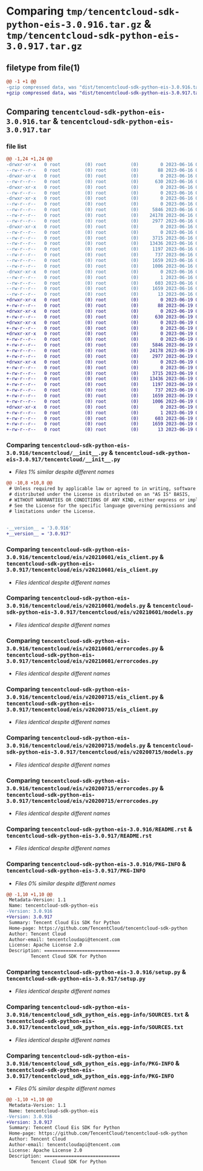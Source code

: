 # Comparing `tmp/tencentcloud-sdk-python-eis-3.0.916.tar.gz` & `tmp/tencentcloud-sdk-python-eis-3.0.917.tar.gz`

## filetype from file(1)

```diff
@@ -1 +1 @@
-gzip compressed data, was "dist/tencentcloud-sdk-python-eis-3.0.916.tar", last modified: Fri Jun 16 00:33:29 2023, max compression
+gzip compressed data, was "dist/tencentcloud-sdk-python-eis-3.0.917.tar", last modified: Mon Jun 19 00:24:59 2023, max compression
```

## Comparing `tencentcloud-sdk-python-eis-3.0.916.tar` & `tencentcloud-sdk-python-eis-3.0.917.tar`

### file list

```diff
@@ -1,24 +1,24 @@
-drwxr-xr-x   0 root         (0) root         (0)        0 2023-06-16 00:33:29.000000 tencentcloud-sdk-python-eis-3.0.916/
--rw-r--r--   0 root         (0) root         (0)       88 2023-06-16 00:33:29.000000 tencentcloud-sdk-python-eis-3.0.916/setup.cfg
-drwxr-xr-x   0 root         (0) root         (0)        0 2023-06-16 00:33:29.000000 tencentcloud-sdk-python-eis-3.0.916/tencentcloud/
--rw-r--r--   0 root         (0) root         (0)      630 2023-06-16 00:33:29.000000 tencentcloud-sdk-python-eis-3.0.916/tencentcloud/__init__.py
-drwxr-xr-x   0 root         (0) root         (0)        0 2023-06-16 00:33:29.000000 tencentcloud-sdk-python-eis-3.0.916/tencentcloud/eis/
--rw-r--r--   0 root         (0) root         (0)        0 2023-06-16 00:33:29.000000 tencentcloud-sdk-python-eis-3.0.916/tencentcloud/eis/__init__.py
-drwxr-xr-x   0 root         (0) root         (0)        0 2023-06-16 00:33:29.000000 tencentcloud-sdk-python-eis-3.0.916/tencentcloud/eis/v20210601/
--rw-r--r--   0 root         (0) root         (0)        0 2023-06-16 00:33:29.000000 tencentcloud-sdk-python-eis-3.0.916/tencentcloud/eis/v20210601/__init__.py
--rw-r--r--   0 root         (0) root         (0)     5846 2023-06-16 00:33:29.000000 tencentcloud-sdk-python-eis-3.0.916/tencentcloud/eis/v20210601/eis_client.py
--rw-r--r--   0 root         (0) root         (0)    24178 2023-06-16 00:33:29.000000 tencentcloud-sdk-python-eis-3.0.916/tencentcloud/eis/v20210601/models.py
--rw-r--r--   0 root         (0) root         (0)     2977 2023-06-16 00:33:29.000000 tencentcloud-sdk-python-eis-3.0.916/tencentcloud/eis/v20210601/errorcodes.py
-drwxr-xr-x   0 root         (0) root         (0)        0 2023-06-16 00:33:29.000000 tencentcloud-sdk-python-eis-3.0.916/tencentcloud/eis/v20200715/
--rw-r--r--   0 root         (0) root         (0)        0 2023-06-16 00:33:29.000000 tencentcloud-sdk-python-eis-3.0.916/tencentcloud/eis/v20200715/__init__.py
--rw-r--r--   0 root         (0) root         (0)     3715 2023-06-16 00:33:29.000000 tencentcloud-sdk-python-eis-3.0.916/tencentcloud/eis/v20200715/eis_client.py
--rw-r--r--   0 root         (0) root         (0)    13436 2023-06-16 00:33:29.000000 tencentcloud-sdk-python-eis-3.0.916/tencentcloud/eis/v20200715/models.py
--rw-r--r--   0 root         (0) root         (0)     1197 2023-06-16 00:33:29.000000 tencentcloud-sdk-python-eis-3.0.916/tencentcloud/eis/v20200715/errorcodes.py
--rw-r--r--   0 root         (0) root         (0)      737 2023-06-16 00:33:29.000000 tencentcloud-sdk-python-eis-3.0.916/README.rst
--rw-r--r--   0 root         (0) root         (0)     1659 2023-06-16 00:33:29.000000 tencentcloud-sdk-python-eis-3.0.916/PKG-INFO
--rw-r--r--   0 root         (0) root         (0)     1006 2023-06-16 00:33:29.000000 tencentcloud-sdk-python-eis-3.0.916/setup.py
-drwxr-xr-x   0 root         (0) root         (0)        0 2023-06-16 00:33:29.000000 tencentcloud-sdk-python-eis-3.0.916/tencentcloud_sdk_python_eis.egg-info/
--rw-r--r--   0 root         (0) root         (0)        1 2023-06-16 00:33:29.000000 tencentcloud-sdk-python-eis-3.0.916/tencentcloud_sdk_python_eis.egg-info/dependency_links.txt
--rw-r--r--   0 root         (0) root         (0)      603 2023-06-16 00:33:29.000000 tencentcloud-sdk-python-eis-3.0.916/tencentcloud_sdk_python_eis.egg-info/SOURCES.txt
--rw-r--r--   0 root         (0) root         (0)     1659 2023-06-16 00:33:29.000000 tencentcloud-sdk-python-eis-3.0.916/tencentcloud_sdk_python_eis.egg-info/PKG-INFO
--rw-r--r--   0 root         (0) root         (0)       13 2023-06-16 00:33:29.000000 tencentcloud-sdk-python-eis-3.0.916/tencentcloud_sdk_python_eis.egg-info/top_level.txt
+drwxr-xr-x   0 root         (0) root         (0)        0 2023-06-19 00:24:59.000000 tencentcloud-sdk-python-eis-3.0.917/
+-rw-r--r--   0 root         (0) root         (0)       88 2023-06-19 00:24:59.000000 tencentcloud-sdk-python-eis-3.0.917/setup.cfg
+drwxr-xr-x   0 root         (0) root         (0)        0 2023-06-19 00:24:59.000000 tencentcloud-sdk-python-eis-3.0.917/tencentcloud/
+-rw-r--r--   0 root         (0) root         (0)      630 2023-06-19 00:24:58.000000 tencentcloud-sdk-python-eis-3.0.917/tencentcloud/__init__.py
+drwxr-xr-x   0 root         (0) root         (0)        0 2023-06-19 00:24:59.000000 tencentcloud-sdk-python-eis-3.0.917/tencentcloud/eis/
+-rw-r--r--   0 root         (0) root         (0)        0 2023-06-19 00:24:58.000000 tencentcloud-sdk-python-eis-3.0.917/tencentcloud/eis/__init__.py
+drwxr-xr-x   0 root         (0) root         (0)        0 2023-06-19 00:24:59.000000 tencentcloud-sdk-python-eis-3.0.917/tencentcloud/eis/v20210601/
+-rw-r--r--   0 root         (0) root         (0)        0 2023-06-19 00:24:58.000000 tencentcloud-sdk-python-eis-3.0.917/tencentcloud/eis/v20210601/__init__.py
+-rw-r--r--   0 root         (0) root         (0)     5846 2023-06-19 00:24:58.000000 tencentcloud-sdk-python-eis-3.0.917/tencentcloud/eis/v20210601/eis_client.py
+-rw-r--r--   0 root         (0) root         (0)    24178 2023-06-19 00:24:58.000000 tencentcloud-sdk-python-eis-3.0.917/tencentcloud/eis/v20210601/models.py
+-rw-r--r--   0 root         (0) root         (0)     2977 2023-06-19 00:24:58.000000 tencentcloud-sdk-python-eis-3.0.917/tencentcloud/eis/v20210601/errorcodes.py
+drwxr-xr-x   0 root         (0) root         (0)        0 2023-06-19 00:24:59.000000 tencentcloud-sdk-python-eis-3.0.917/tencentcloud/eis/v20200715/
+-rw-r--r--   0 root         (0) root         (0)        0 2023-06-19 00:24:58.000000 tencentcloud-sdk-python-eis-3.0.917/tencentcloud/eis/v20200715/__init__.py
+-rw-r--r--   0 root         (0) root         (0)     3715 2023-06-19 00:24:58.000000 tencentcloud-sdk-python-eis-3.0.917/tencentcloud/eis/v20200715/eis_client.py
+-rw-r--r--   0 root         (0) root         (0)    13436 2023-06-19 00:24:58.000000 tencentcloud-sdk-python-eis-3.0.917/tencentcloud/eis/v20200715/models.py
+-rw-r--r--   0 root         (0) root         (0)     1197 2023-06-19 00:24:58.000000 tencentcloud-sdk-python-eis-3.0.917/tencentcloud/eis/v20200715/errorcodes.py
+-rw-r--r--   0 root         (0) root         (0)      737 2023-06-19 00:24:58.000000 tencentcloud-sdk-python-eis-3.0.917/README.rst
+-rw-r--r--   0 root         (0) root         (0)     1659 2023-06-19 00:24:59.000000 tencentcloud-sdk-python-eis-3.0.917/PKG-INFO
+-rw-r--r--   0 root         (0) root         (0)     1006 2023-06-19 00:24:58.000000 tencentcloud-sdk-python-eis-3.0.917/setup.py
+drwxr-xr-x   0 root         (0) root         (0)        0 2023-06-19 00:24:59.000000 tencentcloud-sdk-python-eis-3.0.917/tencentcloud_sdk_python_eis.egg-info/
+-rw-r--r--   0 root         (0) root         (0)        1 2023-06-19 00:24:59.000000 tencentcloud-sdk-python-eis-3.0.917/tencentcloud_sdk_python_eis.egg-info/dependency_links.txt
+-rw-r--r--   0 root         (0) root         (0)      603 2023-06-19 00:24:59.000000 tencentcloud-sdk-python-eis-3.0.917/tencentcloud_sdk_python_eis.egg-info/SOURCES.txt
+-rw-r--r--   0 root         (0) root         (0)     1659 2023-06-19 00:24:59.000000 tencentcloud-sdk-python-eis-3.0.917/tencentcloud_sdk_python_eis.egg-info/PKG-INFO
+-rw-r--r--   0 root         (0) root         (0)       13 2023-06-19 00:24:59.000000 tencentcloud-sdk-python-eis-3.0.917/tencentcloud_sdk_python_eis.egg-info/top_level.txt
```

### Comparing `tencentcloud-sdk-python-eis-3.0.916/tencentcloud/__init__.py` & `tencentcloud-sdk-python-eis-3.0.917/tencentcloud/__init__.py`

 * *Files 1% similar despite different names*

```diff
@@ -10,8 +10,8 @@
 # Unless required by applicable law or agreed to in writing, software
 # distributed under the License is distributed on an "AS IS" BASIS,
 # WITHOUT WARRANTIES OR CONDITIONS OF ANY KIND, either express or implied.
 # See the License for the specific language governing permissions and
 # limitations under the License.
 
 
-__version__ = '3.0.916'
+__version__ = '3.0.917'
```

### Comparing `tencentcloud-sdk-python-eis-3.0.916/tencentcloud/eis/v20210601/eis_client.py` & `tencentcloud-sdk-python-eis-3.0.917/tencentcloud/eis/v20210601/eis_client.py`

 * *Files identical despite different names*

### Comparing `tencentcloud-sdk-python-eis-3.0.916/tencentcloud/eis/v20210601/models.py` & `tencentcloud-sdk-python-eis-3.0.917/tencentcloud/eis/v20210601/models.py`

 * *Files identical despite different names*

### Comparing `tencentcloud-sdk-python-eis-3.0.916/tencentcloud/eis/v20210601/errorcodes.py` & `tencentcloud-sdk-python-eis-3.0.917/tencentcloud/eis/v20210601/errorcodes.py`

 * *Files identical despite different names*

### Comparing `tencentcloud-sdk-python-eis-3.0.916/tencentcloud/eis/v20200715/eis_client.py` & `tencentcloud-sdk-python-eis-3.0.917/tencentcloud/eis/v20200715/eis_client.py`

 * *Files identical despite different names*

### Comparing `tencentcloud-sdk-python-eis-3.0.916/tencentcloud/eis/v20200715/models.py` & `tencentcloud-sdk-python-eis-3.0.917/tencentcloud/eis/v20200715/models.py`

 * *Files identical despite different names*

### Comparing `tencentcloud-sdk-python-eis-3.0.916/tencentcloud/eis/v20200715/errorcodes.py` & `tencentcloud-sdk-python-eis-3.0.917/tencentcloud/eis/v20200715/errorcodes.py`

 * *Files identical despite different names*

### Comparing `tencentcloud-sdk-python-eis-3.0.916/README.rst` & `tencentcloud-sdk-python-eis-3.0.917/README.rst`

 * *Files identical despite different names*

### Comparing `tencentcloud-sdk-python-eis-3.0.916/PKG-INFO` & `tencentcloud-sdk-python-eis-3.0.917/PKG-INFO`

 * *Files 0% similar despite different names*

```diff
@@ -1,10 +1,10 @@
 Metadata-Version: 1.1
 Name: tencentcloud-sdk-python-eis
-Version: 3.0.916
+Version: 3.0.917
 Summary: Tencent Cloud Eis SDK for Python
 Home-page: https://github.com/TencentCloud/tencentcloud-sdk-python
 Author: Tencent Cloud
 Author-email: tencentcloudapi@tencent.com
 License: Apache License 2.0
 Description: ============================
         Tencent Cloud SDK for Python
```

### Comparing `tencentcloud-sdk-python-eis-3.0.916/setup.py` & `tencentcloud-sdk-python-eis-3.0.917/setup.py`

 * *Files identical despite different names*

### Comparing `tencentcloud-sdk-python-eis-3.0.916/tencentcloud_sdk_python_eis.egg-info/SOURCES.txt` & `tencentcloud-sdk-python-eis-3.0.917/tencentcloud_sdk_python_eis.egg-info/SOURCES.txt`

 * *Files identical despite different names*

### Comparing `tencentcloud-sdk-python-eis-3.0.916/tencentcloud_sdk_python_eis.egg-info/PKG-INFO` & `tencentcloud-sdk-python-eis-3.0.917/tencentcloud_sdk_python_eis.egg-info/PKG-INFO`

 * *Files 0% similar despite different names*

```diff
@@ -1,10 +1,10 @@
 Metadata-Version: 1.1
 Name: tencentcloud-sdk-python-eis
-Version: 3.0.916
+Version: 3.0.917
 Summary: Tencent Cloud Eis SDK for Python
 Home-page: https://github.com/TencentCloud/tencentcloud-sdk-python
 Author: Tencent Cloud
 Author-email: tencentcloudapi@tencent.com
 License: Apache License 2.0
 Description: ============================
         Tencent Cloud SDK for Python
```

